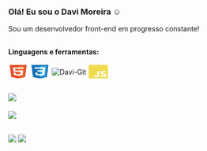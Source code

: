 ### Olá! Eu sou o Davi Moreira :relaxed:
<p>Sou um desenvolvedor front-end em progresso constante!</p>

##

<h4>Linguagens e ferramentas:</h4>
<div style="display: inline_block">
  <img align="center" alt="Davi-HTML" height="28" width="40" src="https://raw.githubusercontent.com/devicons/devicon/master/icons/html5/html5-original.svg" />
  <img align="center" alt="Davi-CSS" height="28" width="40" src="https://raw.githubusercontent.com/devicons/devicon/master/icons/css3/css3-original.svg" />
  <img align="center" alt="Davi-Git" height="28" width="40" src="https://cdn.jsdelivr.net/gh/devicons/devicon/icons/git/git-original.svg" />
  <img align="center" alt="Davi-Js" height="28" width="40" src="https://raw.githubusercontent.com/devicons/devicon/master/icons/javascript/javascript-plain.svg" /><br>   
</div>

##

<div>
  <a href="https://github.com/davimoreira06">
  <img height="180em" src="https://github-readme-stats.vercel.app/api?username=davimoreira06&show_icons=true&theme=tokyonight&include_all_commits=true&count_private=true"/>
</div>
  
  <br>
  
  <img height="160em" src="https://github-readme-stats.vercel.app/api/top-langs/?username=davimoreira06&layout=compact&show_icons=true&theme=tokyonight"/>
  
  ##
  
<div>
  <a href="https://www.linkedin.com/in/davi-moreira-a71587261/" target="_blank"><img src="https://img.shields.io/badge/-LinkedIn-%230077B5?style=for-the-badge&logo=linkedin&logoColor=white" target="_blank"></a>
  <a href = "mailto:davimoreira291273@gmail.com"><img src="https://img.shields.io/badge/-Gmail-%23333?style=for-the-badge&logo=gmail&logoColor=white" target="_blank"></a>
